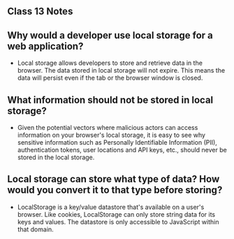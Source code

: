 ## Class 13 Notes

## Why would a developer use local storage for a web application?

- Local storage allows developers to store and retrieve data in the browser. The data stored in local storage will not expire. This means the data will persist even if the tab or the browser window is closed.

## What information should not be stored in local storage?

- Given the potential vectors where malicious actors can access information on your browser's local storage, it is easy to see why sensitive information such as Personally Identifiable Information (PII), authentication tokens, user locations and API keys, etc., should never be stored in the local storage.

## Local storage can store what type of data? How would you convert it to that type before storing?

- LocalStorage is a key/value datastore that's available on a user's browser. Like cookies, LocalStorage can only store string data for its keys and values. The datastore is only accessible to JavaScript within that domain.